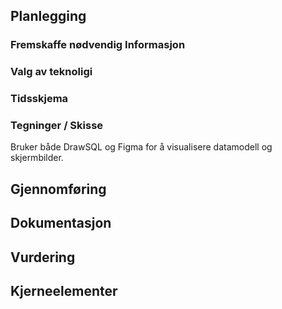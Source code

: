 ## Planlegging
### Fremskaffe nødvendig Informasjon
### Valg av teknoligi
### Tidsskjema

### Tegninger / Skisse
Bruker både DrawSQL og Figma for å visualisere datamodell og skjermbilder.


## Gjennomføring

## Dokumentasjon

## Vurdering

## Kjerneelementer
